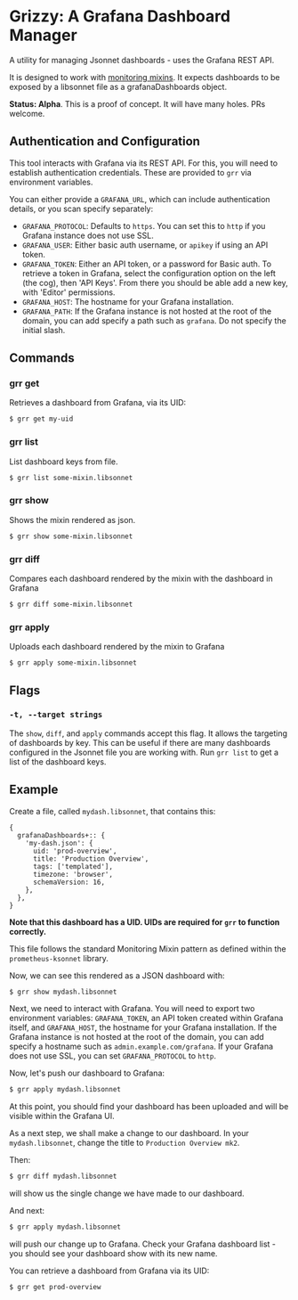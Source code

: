 # Grizzy: A Grafana Dashboard Manager

A utility for managing Jsonnet dashboards - uses the Grafana REST API.

It is designed to work with [monitoring mixins](https://github.com/monitoring-mixins/docs). It expects dashboards to be exposed by a libsonnet file as a grafanaDashboards object.

**Status: Alpha**. This is a proof of concept. It will have many holes. PRs welcome.

## Authentication and Configuration

This tool interacts with Grafana via its REST API. For this, you will need to establish authentication
credentials. These are provided to `grr` via environment variables.

You can either provide a `GRAFANA_URL`, which can include authentication details, or you scan specify separately:

* `GRAFANA_PROTOCOL`: Defaults to `https`. You can set this to `http` if you Grafana instance does not use SSL.
* `GRAFANA_USER`: Either basic auth username, or `apikey` if using an API token.
* `GRAFANA_TOKEN`: Either an API token, or a password for Basic auth. To retrieve a token in Grafana, select the configuration option on the left (the cog), then 'API Keys'. From there you should be able add a new key, with 'Editor' permissions.
* `GRAFANA_HOST`: The hostname for your Grafana installation.
* `GRAFANA_PATH`: If the Grafana instance is not hosted at the root of the domain, you can add specify a path such as `grafana`. Do not specify the initial slash.

## Commands

### grr get
Retrieves a dashboard from Grafana, via its UID:
```sh
$ grr get my-uid
```

### grr list
List dashboard keys from file.
```sh
$ grr list some-mixin.libsonnet
```

### grr show
Shows the mixin rendered as json.
```sh
$ grr show some-mixin.libsonnet
```

### grr diff
Compares each dashboard rendered by the mixin with the dashboard in Grafana
```sh
$ grr diff some-mixin.libsonnet
```

### grr apply
Uploads each dashboard rendered by the mixin to Grafana
```sh
$ grr apply some-mixin.libsonnet
```

## Flags

### `-t, --target strings`

The `show`, `diff`, and `apply` commands accept this flag. It allows the
targeting of dashboards by key. This can be useful if there are many dashboards
configured in the Jsonnet file you are working with. Run `grr list` to get a
list of the dashboard keys.

## Example

Create a file, called `mydash.libsonnet`, that contains this:

```jsonnet
{
  grafanaDashboards+:: {
    'my-dash.json': {
      uid: 'prod-overview',
      title: 'Production Overview',
      tags: ['templated'],
      timezone: 'browser',
      schemaVersion: 16,
    },
  },
}
```

**Note that this dashboard has a UID. UIDs are required for `grr` to function correctly.**

This file follows the standard Monitoring Mixin pattern as defined within the `prometheus-ksonnet` library.

Now, we can see this rendered as a JSON dashboard with:

```sh
$ grr show mydash.libsonnet
```

Next, we need to interact with Grafana. You will need to export two environment variables: `GRAFANA_TOKEN`, an API token created within Grafana itself, and `GRAFANA_HOST`, the hostname for your Grafana installation. If the Grafana instance is not hosted at the root of the domain, you can add specify a hostname such as `admin.example.com/grafana`. If your Grafana does not use SSL, you can set `GRAFANA_PROTOCOL` to `http`.

Now, let's push our dashboard to Grafana:

```sh
$ grr apply mydash.libsonnet
```

At this point, you should find your dashboard has been uploaded and
will be visible within the Grafana UI.

As a next step, we shall make a change to our dashboard. In your `mydash.libsonnet`, change the title to `Production Overview mk2`.

Then:

```sh
$ grr diff mydash.libsonnet
```
will show us the single change we have made to our dashboard.

And next:

```sh
$ grr apply mydash.libsonnet
```
will push our change up to Grafana. Check your Grafana dashboard list - you should see your dashboard show with its new name.

You can retrieve a dashboard from Grafana via its UID:

```sh
$ grr get prod-overview
```
